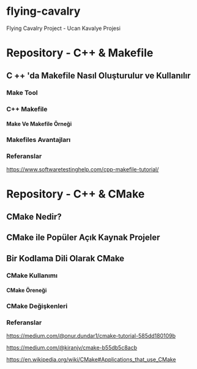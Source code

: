 # flying-cavalry
Flying Cavalry Project - Ucan Kavalye Projesi 

# Repository - C++ & Makefile

## C ++ 'da Makefile Nasıl Oluşturulur ve Kullanılır
### Make Tool
### C++ Makefile
#### Make Ve Makefile Örneği
### Makefiles Avantajları
### Referanslar

https://www.softwaretestinghelp.com/cpp-makefile-tutorial/

# Repository - C++ & CMake

## CMake Nedir?
## CMake ile Popüler Açık Kaynak Projeler
## Bir Kodlama Dili Olarak CMake
### CMake Kullanımı
#### CMake Öreneği
### CMake Değişkenleri
### Referanslar

https://medium.com/@onur.dundar1/cmake-tutorial-585dd180109b

https://medium.com/@kiranjv/cmake-b55db5c8acb

https://en.wikipedia.org/wiki/CMake#Applications_that_use_CMake
